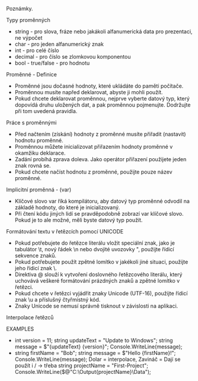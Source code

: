 Poznámky.

Typy proměnných
- string - pro slova, fráze nebo jakákoli alfanumerická data pro prezentaci, ne výpočet
- char - pro jeden alfanumerický znak
- int - pro celé číslo
- decimal - pro číslo se zlomkovou komponentou
- bool - true/false - pro hodnotu


Proměnné - Definice
- Proměnné jsou dočasné hodnoty, které ukládáte do paměti počítače.
- Proměnnou musíte napřed deklarovat, abyste ji mohli použít.
- Pokud chcete deklarovat proměnnou, nejprve vyberte datový typ, který dopovídá druhu uložených dat, a pak proměnnou pojmenujte. Dodržujte při tom uvedená pravidla.

Práce s proměnnými
- Před načtením (získání) hodnoty z proměnné musíte přiřadit (nastavit) hodnotu proměnné.
- Proměnnou můžete inicializovat přiřazením hodnoty proměnné v okamžiku deklarace.
- Zadání probíhá zprava doleva.
Jako operátor přiřazení použijete jeden znak rovná se.
- Pokud chcete načíst hodnotu z proměnné, použijte pouze název proměnné.

Implicitní proměnná - (var)
- Klíčové slovo var říká kompilátoru, aby datový typ proměnné odvodil na základě hodnoty, do které je inicializovaný.
- Při čtení kódu jiných lidí se pravděpodobně zobrazí var klíčové slovo. Pokud je to ale možné, měli byste datový typ použít.

Formátování textu v řetězcích pomocí UNICODE
- Pokud potřebujete do řetězce literálu vložit speciální znak, jako je tabulátor \t, nový řádek \n nebo dvojité uvozovky \", použijte řídicí sekvence znaků.
- Pokud potřebujete použít zpětné lomítko v jakékoli jiné situaci, použijte jeho řídicí znak \\.
- Direktiva @ slouží k vytvoření doslovného řetězcového literálu, který uchovává veškeré formátování prázdných znaků a zpětné lomítko v řetězci.
- Pokud chcete v řetězci vyjádřit znaky Unicode (UTF-16), použijte řídicí znak \u a příslušný čtyřmístný kód.
- Znaky Unicode se nemusí správně tisknout v závislosti na aplikaci.

Interpolace řetězců

EXAMPLES
- int version = 11;
string updateText = "Update to Windows";
string message = $"{updateText} {version}";
Console.WriteLine(message);
- string firstName = "Bob";
string message = $"Hello {firstName}!";
Console.WriteLine(message);
Dolar = interpolace, Zavináč = Dají se použít i / -> třeba string projectName = "First-Project";  Console.WriteLine($@"C:\Output\{projectName}\Data");

